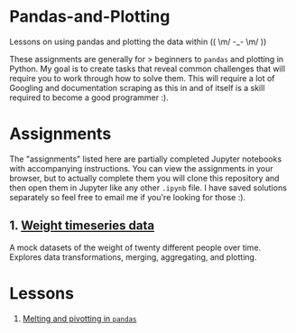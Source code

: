 # Pandas-and-Plotting
Lessons on using pandas and plotting the data within (( \m/ -_- \m/ ))

These assignments are generally for > beginners to `pandas` and plotting in Python. My goal is to create tasks that reveal common challenges that will require you to work through how to solve them. This will require a lot of Googling and documentation scraping as this in and of itself is a skill required to become a good programmer :).

# Assignments
The "assignments" listed here are partially completed Jupyter notebooks with accompanying instructions. You can view the assignments in your browser, but to actually complete them you will clone this repository and then open them in Jupyter like any other `.ipynb` file. I have saved solutions separately so feel free to email me if you're looking for those :).
## 1. [Weight timeseries data](assignments/weight_timeseries/weight_timeseries_assignment.ipynb)
A mock datasets of the weight of twenty different people over time. Explores data transformations, merging, aggregating, and plotting.

# Lessons
1. [Melting and pivotting in `pandas`](lessons/melting_pivotting.ipynb)
